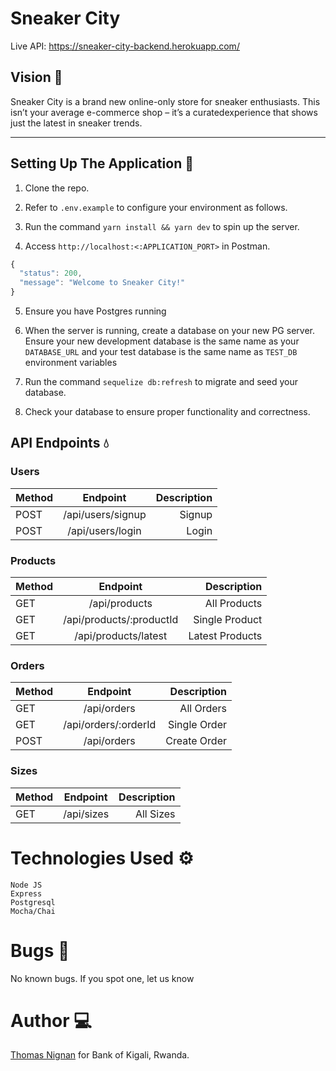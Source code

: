 # Sneaker City

Live API: https://sneaker-city-backend.herokuapp.com/

## Vision :telescope:

Sneaker City is a brand new online-only store for sneaker enthusiasts. This isn’t your average e-commerce shop – it’s a curatedexperience that shows just the latest in sneaker trends.

---

## Setting Up The Application :wrench:

1. Clone the repo.

2. Refer to `.env.example` to configure your environment as follows.

3. Run the command `yarn install && yarn dev` to spin up the server.

4. Access `http://localhost:<:APPLICATION_PORT>` in Postman.

```javascript
{
  "status": 200,
  "message": "Welcome to Sneaker City!"
}
```

5. Ensure you have Postgres running

6. When the server is running, create a database on your new PG server. Ensure your new development database is the same name as your `DATABASE_URL` and your test database is the same name as `TEST_DB ` environment variables

7. Run the command `sequelize db:refresh` to migrate and seed your database.

8. Check your database to ensure proper functionality and correctness.

## API Endpoints :droplet:

### Users

| Method |     Endpoint      | Description |
| ------ | :---------------: | ----------: |
| POST   | /api/users/signup |      Signup |
| POST   | /api/users/login  |       Login |

### Products

| Method |         Endpoint         |     Description |
| ------ | :----------------------: | --------------: |
| GET    |      /api/products       |    All Products |
| GET    | /api/products/:productId |  Single Product |
| GET    |   /api/products/latest   | Latest Products |

### Orders

| Method |       Endpoint       |  Description |
| ------ | :------------------: | -----------: |
| GET    |     /api/orders      |   All Orders |
| GET    | /api/orders/:orderId | Single Order |
| POST   |     /api/orders      | Create Order |

### Sizes

| Method |  Endpoint  | Description |
| ------ | :--------: | ----------: |
| GET    | /api/sizes |   All Sizes |

# Technologies Used :gear:

```
Node JS
Express
Postgresql
Mocha/Chai
```

# Bugs :bug:

No known bugs.
If you spot one, let us know

# Author :computer:

[Thomas Nignan](https://nignanthomas.github.io) for Bank of Kigali, Rwanda.
